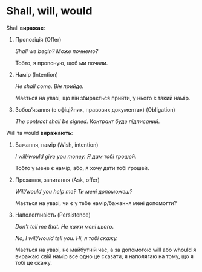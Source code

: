 # Shall, will, would

<p><span class="p2">Shall</span> <b>виражає</b>:</p>

<ol>
<li><span class="p1">Пропозiцiя</span> (Offer)</li>
<p><i>Shall we begin? Може почнемо?</i></p>
<p>Тобто, я пропоную, щоб ми почали.</p>
<li><span class="p1">Намiр</span> (Intention)</li>
<p><i>He shall come. Вiн прийде.</i></p>
<p>Мається на увазi, що вiн збирається прийти, у нього є такий намiр.</p>
<li><span class="p1">Зобов’язання (в офiцiйних, правових документах)</span> (Obligation)</li>
<p><i>The contract shall be signed. Контракт буде пiдписаний.</i></p>
</ol>

<p><span class="p2">Will та would</span> <b>виражають</b>:</p>

<ol>
<li><span class="p1">Бажання, намiр</span> (Wish, intention)</li>
<p><i>I will/would give you money. Я дам тобi грошей.</i></p>
<p>Тобто у мене є намiр, або, я хочу дати тобi грошей.</p>
<li><span class="p1">Прохання, запитання</span> (Ask, offer)</li>
<p><i>Will/would you help me? Ти менi допоможеш?</i></p>
<p>Мається на увазi, чи є у тебе намiр/бажання менi допомогти?</p>
<li><span class="p1">Наполегливiсть</span> (Persistence)</li>
<p><i>Don’t tell me that. Не кажи менi цього.</i></p>
<p><i>No, I will/would tell you. Нi, я тобi скажу.</i></p>
<p>Мається на увазi, не майбутнiй час, а за допомогою will або whould я виражаю свiй намiр все одно це сказати, я наполягаю на тому, що я тобi це скажу.</p>
</ol>